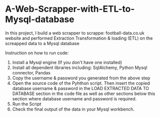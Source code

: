 # A-Web-Scrapper-with-ETL-to-Mysql-database
In this project, I build a web scrapper to scrappe: football-data.co.uk website and performed Extraction Transformation &amp; loading (ETL) on the screapped data to a Mysql database

Instruction on how to run code:
1.	Install a Mysql engine (If you don't have one installed)
2.	Install all dependent libraries including: SqlAlchemy, Python Mysql connector, Pandas
3.	Copy the username & password you generated from the above step
4.	Open the source code of the Pyhthon script. Then insert the copied database username & password in the LOAD EXTRACTED DATA TO DATABASE section in the code file as well as other sections below this section where database username and password is required. 
5.	Run the Script
6.	Check the final output of the data in your Mysql workbench.
